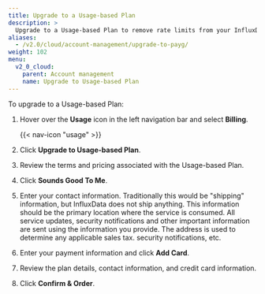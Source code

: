 ```yaml
---
title: Upgrade to a Usage-based Plan
description: >
  Upgrade to a Usage-based Plan to remove rate limits from your InfluxDB Cloud 2.0 account.
aliases:
  - /v2.0/cloud/account-management/upgrade-to-payg/
weight: 102
menu:
  v2_0_cloud:
    parent: Account management
    name: Upgrade to Usage-based Plan
---
```


To upgrade to a Usage-based Plan:

1. Hover over the **Usage** icon in the left navigation bar and select **Billing**.

    {{< nav-icon "usage" >}}

2. Click **Upgrade to Usage-based Plan**.
3. Review the terms and pricing associated with the Usage-based Plan.
4. Click **Sounds Good To Me**.
5. Enter your contact information.
   Traditionally this would be "shipping" information, but InfluxData does not ship anything.
   This information should be the primary location where the service is consumed.
   All service updates, security notifications and other important information are
   sent using the information you provide.
   The address is used to determine any applicable sales tax.
security notifications, etc.
6. Enter your payment information and click **Add Card**.
7. Review the plan details, contact information, and credit card information.
8. Click **Confirm & Order**.
